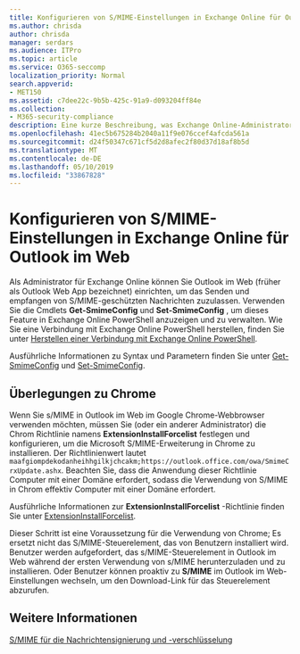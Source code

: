 ```yaml
---
title: Konfigurieren von S/MIME-Einstellungen in Exchange Online für Outlook im Web
ms.author: chrisda
author: chrisda
manager: serdars
ms.audience: ITPro
ms.topic: article
ms.service: O365-seccomp
localization_priority: Normal
search.appverid:
- MET150
ms.assetid: c7dee22c-9b5b-425c-91a9-d093204ff84e
ms.collection:
- M365-security-compliance
description: Eine kurze Beschreibung, was Exchange Online-Administratoren tun müssen, um die S/MIME-Einstellungen in Outlook im Web in Exchange Online anzuzeigen und zu konfigurieren.
ms.openlocfilehash: 41ec5b675284b2040a11f9e076ccef4afcda561a
ms.sourcegitcommit: d24f50347c671cf5d2d8afec2f80d37d18af8b5d
ms.translationtype: MT
ms.contentlocale: de-DE
ms.lasthandoff: 05/10/2019
ms.locfileid: "33867828"
---
```

# <a name="configure-smime-settings-in-exchange-online-for-outlook-on-the-web"></a>Konfigurieren von S/MIME-Einstellungen in Exchange Online für Outlook im Web

Als Administrator für Exchange Online können Sie Outlook im Web (früher als Outlook Web App bezeichnet) einrichten, um das Senden und empfangen von S/MIME-geschützten Nachrichten zuzulassen. Verwenden Sie die Cmdlets **Get-SmimeConfig** und **Set-SmimeConfig** , um dieses Feature in Exchange Online PowerShell anzuzeigen und zu verwalten. Wie Sie eine Verbindung mit Exchange Online PowerShell herstellen, finden Sie unter [Herstellen einer Verbindung mit Exchange Online PowerShell](https://go.microsoft.com/fwlink/p/?linkid=396554).

Ausführliche Informationen zu Syntax und Parametern finden Sie unter [Get-SmimeConfig](http://technet.microsoft.com/library/4b29fa89-0840-4fe9-8885-019fcef2e02b.aspx) und [Set-SmimeConfig](http://technet.microsoft.com/library/de357ce0-8143-4c36-8032-026292fc63f0.aspx).

## <a name="considerations-for-chrome"></a>Überlegungen zu Chrome

Wenn Sie s/MIME in Outlook im Web im Google Chrome-Webbrowser verwenden möchten, müssen Sie (oder ein anderer Administrator) die Chrom Richtlinie namens **ExtensionInstallForcelist** festlegen und konfigurieren, um die Microsoft S/MIME-Erweiterung in Chrome zu installieren. Der Richtlinienwert lautet `maafgiompdekodanheihhgilkjchcakm;https://outlook.office.com/owa/SmimeCrxUpdate.ashx`. Beachten Sie, dass die Anwendung dieser Richtlinie Computer mit einer Domäne erfordert, sodass die Verwendung von S/MIME in Chrom effektiv Computer mit einer Domäne erfordert.

Ausführliche Informationen zur **ExtensionInstallForcelist** -Richtlinie finden Sie unter [ExtensionInstallForcelist](http://dev.chromium.org/administrators/policy-list-3#ExtensionInstallForcelist).

Dieser Schritt ist eine Voraussetzung für die Verwendung von Chrome; Es ersetzt nicht das S/MIME-Steuerelement, das von Benutzern installiert wird. Benutzer werden aufgefordert, das s/MIME-Steuerelement in Outlook im Web während der ersten Verwendung von s/MIME herunterzuladen und zu installieren. Oder Benutzer können proaktiv zu **S/MIME** im Outlook im Web-Einstellungen wechseln, um den Download-Link für das Steuerelement abzurufen.

## <a name="for-more-information"></a>Weitere Informationen

[S/MIME für die Nachrichtensignierung und -verschlüsselung](s-mime-for-message-signing-and-encryption.md)
